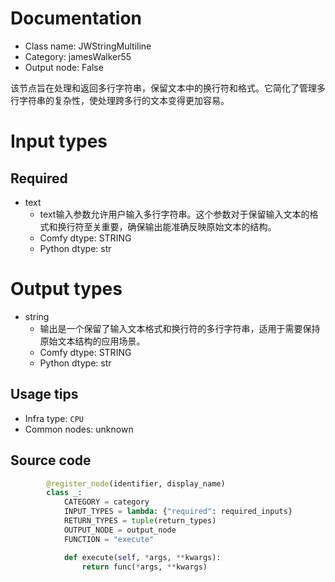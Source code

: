 
# Documentation
- Class name: JWStringMultiline
- Category: jamesWalker55
- Output node: False

该节点旨在处理和返回多行字符串，保留文本中的换行符和格式。它简化了管理多行字符串的复杂性，使处理跨多行的文本变得更加容易。

# Input types
## Required
- text
    - text输入参数允许用户输入多行字符串。这个参数对于保留输入文本的格式和换行符至关重要，确保输出能准确反映原始文本的结构。
    - Comfy dtype: STRING
    - Python dtype: str

# Output types
- string
    - 输出是一个保留了输入文本格式和换行符的多行字符串，适用于需要保持原始文本结构的应用场景。
    - Comfy dtype: STRING
    - Python dtype: str


## Usage tips
- Infra type: `CPU`
- Common nodes: unknown


## Source code
```python
        @register_node(identifier, display_name)
        class _:
            CATEGORY = category
            INPUT_TYPES = lambda: {"required": required_inputs}
            RETURN_TYPES = tuple(return_types)
            OUTPUT_NODE = output_node
            FUNCTION = "execute"

            def execute(self, *args, **kwargs):
                return func(*args, **kwargs)

```
